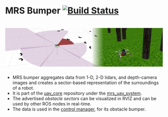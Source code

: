 # MRS Bumper [![Build Status](https://github.com/ctu-mrs/mrs_bumper/workflows/CI/badge.svg)](https://github.com/ctu-mrs/mrs_bumper/actions)
# ![](.fig/bumper.jpg)

* MRS bumper aggregates data from 1-D, 2-D lidars, and depth-camera images and creates a sector-based representation of the surroundings of a robot.
* It is part of the [uav_core](https://github.com/ctu-mrs/uav_core) repository under the [mrs_uav_system](https://github.com/ctu-mrs/mrs_uav_system).
* The advertised *obstacle sectors* can be visualized in RVIZ and can be used by other ROS nodes in real-time.
* The data is used in the [control manager](https://github.com/ctu-mrs/mrs_uav_managers), for its obstacle bumper.
